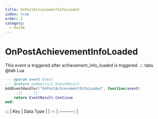 ```yaml
---
title: OnPostAchievementInfoLoaded
index: true
order: 2
category:
  - Guide
---
```


# OnPostAchievementInfoLoaded
This event is triggered after achievement_info_loaded is triggered.
::: tabs
@tab Lua
```lua
--- @param event Event
--- @return number|nil EventResult
AddEventHandler("OnPostAchievementInfoLoaded", function(event)
    --[[ ... ]]
    return EventResult.Continue
end)
```

:::
| Key | Data Type |
| :-: | :-------: |